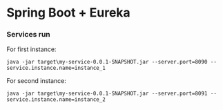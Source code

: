 # Spring Boot + Eureka

### Services run

For first instance:

```
java -jar target\my-service-0.0.1-SNAPSHOT.jar --server.port=8090 --service.instance.name=instance_1
```

For second instance:

```
java -jar target\my-service-0.0.1-SNAPSHOT.jar --server.port=8091 --service.instance.name=instance_2
````